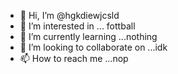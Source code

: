 - 👋 Hi, I’m @hgkdiewjcsld
- 👀 I’m interested in ... fottball
- 🌱 I’m currently learning ...nothing
- 💞️ I’m looking to collaborate on ...idk
- 📫 How to reach me ...nop

<!---
hgkdiewjcsld/hgkdiewjcsld is a ✨ special ✨ repository because its `README.md` (this file) appears on your GitHub profile.
You can click the Preview link to take a look at your changes.
--->
